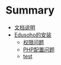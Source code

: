 # Summary

* [文档说明](README.md)
* [Edusoho的安装](edusoho安装问题.md)
   * [权限问题](./InstallDocument/Edusoho权限设置.md)
   * [PHP配置问题](./ServerDocumnt/PHP配置.md)
   * [test]()

